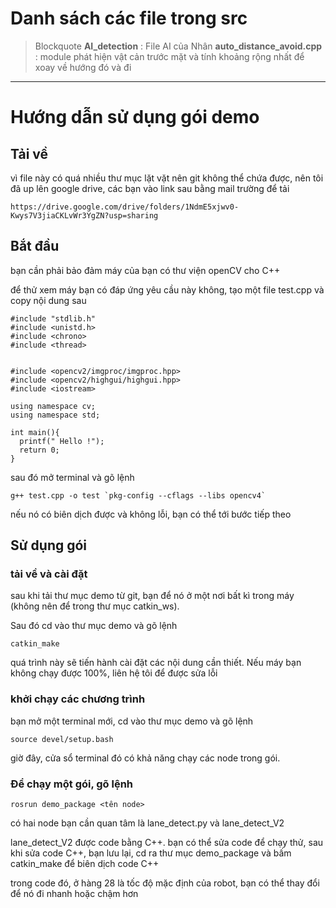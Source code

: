 # Danh sách các file trong src
> Blockquote
> **AI_detection** : File AI của Nhân
> **auto_distance_avoid.cpp** : module phát hiện vật cản trước mặt và tính khoảng rộng nhất để xoay về hướng đó và đi
> 
  - - - -
# Hướng dẫn sử dụng gói demo

## Tải về 
vì file này có quá nhiều thư mục lặt vặt nên git không thể chứa được, nên tôi đã up lên google drive, các bạn vào link sau bằng mail trường để tải 

```shell
https://drive.google.com/drive/folders/1NdmE5xjwv0-Kwys7V3jiaCKLvWr3YgZN?usp=sharing
```

## Bắt đầu
bạn cần phải bảo đảm máy của bạn có thư viện openCV cho C++

để thử xem máy bạn có đáp ứng yêu cầu này không, tạo một file test.cpp và copy nội dung sau

```shell
#include "stdlib.h"
#include <unistd.h>
#include <chrono>
#include <thread>


#include <opencv2/imgproc/imgproc.hpp>
#include <opencv2/highgui/highgui.hpp>
#include <iostream>

using namespace cv;
using namespace std;

int main(){
  printf(" Hello !");
  return 0;
}
```
sau đó mở terminal và gõ lệnh 

```shell
g++ test.cpp -o test `pkg-config --cflags --libs opencv4`
```

nếu nó có biên dịch được và không lỗi, bạn có thể tới bước tiếp theo

## Sử dụng gói
### tải về và cài đặt

sau khi tải thư mục demo từ git, bạn để nó ở một nơi bất kì trong máy (không nên để trong thư mục catkin_ws). 

Sau đó cd vào thư mục demo và gõ lệnh
```shell
catkin_make
```
quá trình này sẽ tiến hành cài đặt các nội dung cần thiết. Nếu máy bạn không chạy được 100%, liên hệ tôi để được sửa lỗi

### khởi chạy các chương trình

bạn mở một terminal mới, cd vào thư mục demo và gõ lệnh
```shell
source devel/setup.bash
```
giờ đây, cửa sổ terminal đó có khả năng chạy các node trong gói.
### Để chạy một gói, gõ lệnh
```shell
rosrun demo_package <tên node>
```
có hai node bạn cần quan tâm là lane_detect.py và lane_detect_V2

lane_detect_V2 được code bằng C++. bạn có thể sửa code để chạy thử, sau khi sửa code C++, bạn lưu lại, cd ra thư mục demo_package và bấm catkin_make để biên dịch code C++

trong code đó, ở hàng 28 là tốc độ mặc định của robot, bạn có thể thay đổi để nó đi nhanh hoặc chậm hơn
